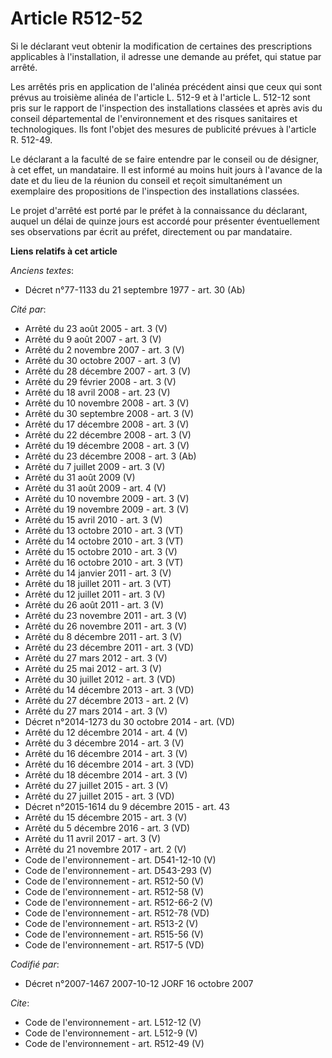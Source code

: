 # Article R512-52

Si le déclarant veut obtenir la modification de certaines des prescriptions applicables à l'installation, il adresse une
demande au préfet, qui statue par arrêté. 

Les arrêtés pris en application de l'alinéa précédent ainsi que ceux qui sont prévus au troisième alinéa de l'article L.
512-9 et à l'article L. 512-12 sont pris sur le rapport de l'inspection des installations classées et après avis du conseil
départemental de l'environnement et des risques sanitaires et technologiques. Ils font l'objet des mesures de publicité
prévues à l'article R. 512-49. 

Le déclarant a la faculté de se faire entendre par le conseil ou de désigner, à cet effet, un mandataire. Il est informé au
moins huit jours à l'avance de la date et du lieu de la réunion du conseil et reçoit simultanément un exemplaire des
propositions de l'inspection des installations classées. 

Le projet d'arrêté est porté par le préfet à la connaissance du déclarant, auquel un délai de quinze jours est accordé pour
présenter éventuellement ses observations par écrit au préfet, directement ou par mandataire.

**Liens relatifs à cet article**

_Anciens textes_:

  - Décret n°77-1133 du 21 septembre 1977 - art. 30 (Ab)

_Cité par_:

  - Arrêté du 23 août 2005 - art. 3 (V)
  - Arrêté du 9 août 2007 - art. 3 (V)
  - Arrêté du 2 novembre 2007 - art. 3 (V)
  - Arrêté du 30 octobre 2007 - art. 3 (V)
  - Arrêté du 28 décembre 2007 - art. 3 (V)
  - Arrêté du 29 février 2008 - art. 3 (V)
  - Arrêté du 18 avril 2008 - art. 23 (V)
  - Arrêté du 10 novembre 2008 - art. 3 (V)
  - Arrêté du 30 septembre 2008 - art. 3 (V)
  - Arrêté du 17 décembre 2008 - art. 3 (V)
  - Arrêté du 22 décembre 2008 - art. 3 (V)
  - Arrêté du 19 décembre 2008 - art. 3 (V)
  - Arrêté du 23 décembre 2008 - art. 3 (Ab)
  - Arrêté du 7 juillet 2009 - art. 3 (V)
  - Arrêté du 31 août 2009 (V)
  - Arrêté du 31 août 2009 - art. 4 (V)
  - Arrêté du 10 novembre 2009 - art. 3 (V)
  - Arrêté du 19 novembre 2009 - art. 3 (V)
  - Arrêté du 15 avril 2010 - art. 3 (V)
  - Arrêté du 13 octobre 2010 - art. 3 (VT)
  - Arrêté du 14 octobre 2010 - art. 3 (VT)
  - Arrêté du 15 octobre 2010 - art. 3 (V)
  - Arrêté du 16 octobre 2010 - art. 3 (VT)
  - Arrêté du 14 janvier 2011 - art. 3 (V)
  - Arrêté du 18 juillet 2011 - art. 3 (VT)
  - Arrêté du 12 juillet 2011 - art. 3 (V)
  - Arrêté du 26 août 2011 - art. 3 (V)
  - Arrêté du 23 novembre 2011 - art. 3 (V)
  - Arrêté du 26 novembre 2011 - art. 3 (V)
  - Arrêté du 8 décembre 2011 - art. 3 (V)
  - Arrêté du 23 décembre 2011 - art. 3 (VD)
  - Arrêté du 27 mars 2012 - art. 3 (V)
  - Arrêté du 25 mai 2012 - art. 3 (V)
  - Arrêté du 30 juillet 2012 - art. 3 (VD)
  - Arrêté du 14 décembre 2013 - art. 3 (VD)
  - Arrêté du 27 décembre 2013 - art. 2 (V)
  - Arrêté du 27 mars 2014 - art. 3 (V)
  - Décret n°2014-1273 du 30 octobre 2014 - art. (VD)
  - Arrêté du 12 décembre 2014 - art. 4 (V)
  - Arrêté du 3 décembre 2014 - art. 3 (V)
  - Arrêté du 16 décembre 2014 - art. 3 (V)
  - Arrêté du 16 décembre 2014 - art. 3 (VD)
  - Arrêté du 18 décembre 2014 - art. 3 (V)
  - Arrêté du 27 juillet 2015 - art. 3 (V)
  - Arrêté du 27 juillet 2015 - art. 3 (VD)
  - Décret n°2015-1614 du 9 décembre 2015 - art. 43
  - Arrêté du 15 décembre 2015 - art. 3 (V)
  - Arrêté du 5 décembre 2016 - art. 3 (VD)
  - Arrêté du 11 avril 2017 - art. 3 (V)
  - Arrêté du 21 novembre 2017 - art. 2 (V)
  - Code de l'environnement - art. D541-12-10 (V)
  - Code de l'environnement - art. D543-293 (V)
  - Code de l'environnement - art. R512-50 (V)
  - Code de l'environnement - art. R512-58 (V)
  - Code de l'environnement - art. R512-66-2 (V)
  - Code de l'environnement - art. R512-78 (VD)
  - Code de l'environnement - art. R513-2 (V)
  - Code de l'environnement - art. R515-56 (V)
  - Code de l'environnement - art. R517-5 (VD)

_Codifié par_:

  - Décret n°2007-1467 2007-10-12 JORF 16 octobre 2007

_Cite_:

  - Code de l'environnement - art. L512-12 (V)
  - Code de l'environnement - art. L512-9 (V)
  - Code de l'environnement - art. R512-49 (V)
